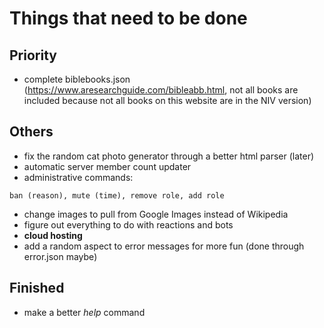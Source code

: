 # Things that need to be done

## Priority
* complete biblebooks.json
(https://www.aresearchguide.com/bibleabb.html, not all books are included because not all books on this website are in the NIV version)


## Others
* fix the random cat photo generator through a better html parser (later)
* automatic server member count updater
* administrative commands:
```
ban (reason), mute (time), remove role, add role
```
* change images to pull from Google Images instead of Wikipedia
* figure out everything to do with reactions and bots
* **cloud hosting**
* add a random aspect to error messages for more fun (done through error.json maybe)
 
## Finished
* make a better *help* command
